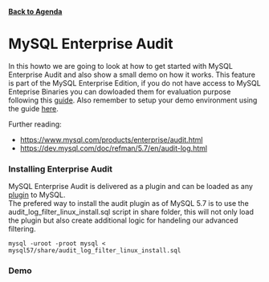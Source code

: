 **[Back to Agenda](./../README.md)**

# MySQL Enterprise Audit

In this howto we are going to look at how to get started with MySQL Enterprise Audit and also show a small demo on how it works. This feature is part of the MySQL Enterprise Edition, if you do not have access to MySQL Enteprise Binaries you can dowloaded them for evaluation purpose following this [guide](/howtos/edelivery-ee.md). Also remember to setup your demo environment using the guide [here](/howtos/install.md).

Further reading:
* https://www.mysql.com/products/enterprise/audit.html
* https://dev.mysql.com/doc/refman/5.7/en/audit-log.html


### Installing Enterprise Audit
MySQL Enterprise Audit is delivered as a plugin and can be loaded as any [plugin](https://dev.mysql.com/doc/refman/5.7/en/server-plugin-loading.html) to MySQL.  
The prefered way to install the audit plugin as of MySQL 5.7 is to use the audit_log_filter_linux_install.sql script in share folder,
this will not only load the plugin but also create additional logic for handeling our advanced filtering.

```
mysql -uroot -proot mysql <  mysql57/share/audit_log_filter_linux_install.sql
```
### Demo
